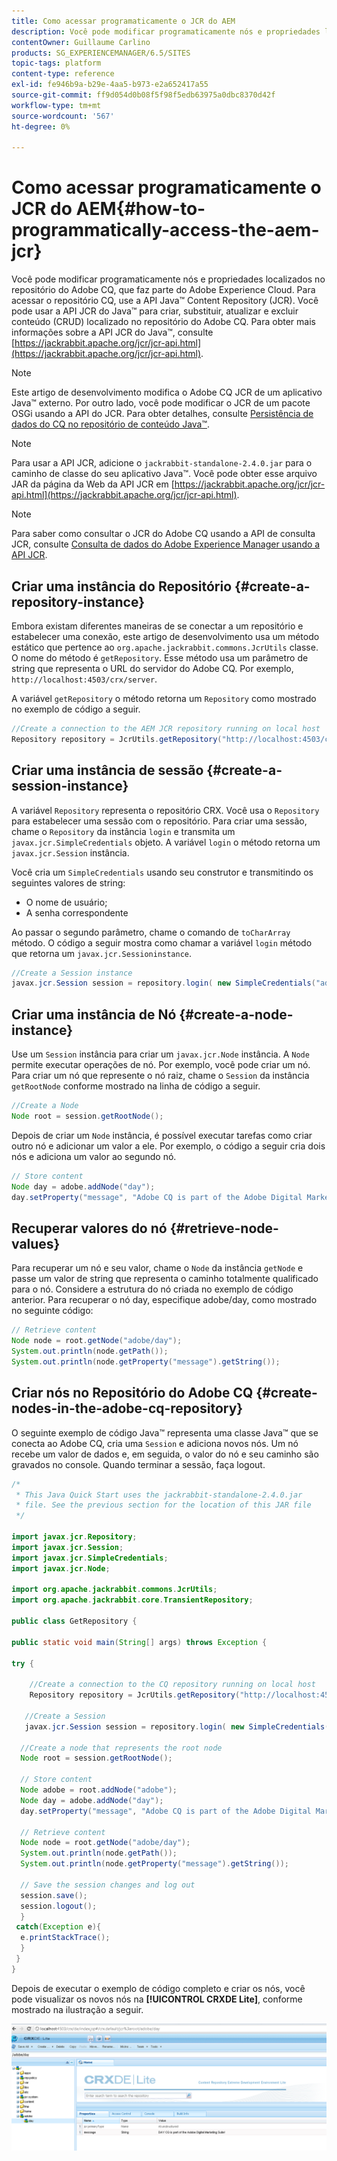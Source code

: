 ```yaml
---
title: Como acessar programaticamente o JCR do AEM
description: Você pode modificar programaticamente nós e propriedades localizados no repositório AEM, que faz parte do Adobe Experience Cloud
contentOwner: Guillaume Carlino
products: SG_EXPERIENCEMANAGER/6.5/SITES
topic-tags: platform
content-type: reference
exl-id: fe946b9a-b29e-4aa5-b973-e2a652417a55
source-git-commit: ff9d054d0b08f5f98f5edb63975a0dbc8370d42f
workflow-type: tm+mt
source-wordcount: '567'
ht-degree: 0%

---
```


# Como acessar programaticamente o JCR do AEM{#how-to-programmatically-access-the-aem-jcr}

Você pode modificar programaticamente nós e propriedades localizados no repositório do Adobe CQ, que faz parte do Adobe Experience Cloud. Para acessar o repositório CQ, use a API Java™ Content Repository (JCR). Você pode usar a API JCR do Java™ para criar, substituir, atualizar e excluir conteúdo (CRUD) localizado no repositório do Adobe CQ. Para obter mais informações sobre a API JCR do Java™, consulte [https://jackrabbit.apache.org/jcr/jcr-api.html](https://jackrabbit.apache.org/jcr/jcr-api.html).

>[!NOTE]
>
>Este artigo de desenvolvimento modifica o Adobe CQ JCR de um aplicativo Java™ externo. Por outro lado, você pode modificar o JCR de um pacote OSGi usando a API do JCR. Para obter detalhes, consulte [Persistência de dados do CQ no repositório de conteúdo Java™](https://helpx.adobe.com/experience-manager/using/persisting-cq-data-java-content1.html).

>[!NOTE]
>
Para usar a API JCR, adicione o `jackrabbit-standalone-2.4.0.jar` para o caminho de classe do seu aplicativo Java™. Você pode obter esse arquivo JAR da página da Web da API JCR em [https://jackrabbit.apache.org/jcr/jcr-api.html](https://jackrabbit.apache.org/jcr/jcr-api.html).

>[!NOTE]
>
Para saber como consultar o JCR do Adobe CQ usando a API de consulta JCR, consulte [Consulta de dados do Adobe Experience Manager usando a API JCR](https://helpx.adobe.com/experience-manager/using/querying-experience-manager-data-using1.html).

## Criar uma instância do Repositório {#create-a-repository-instance}

Embora existam diferentes maneiras de se conectar a um repositório e estabelecer uma conexão, este artigo de desenvolvimento usa um método estático que pertence ao `org.apache.jackrabbit.commons.JcrUtils` classe. O nome do método é `getRepository`. Esse método usa um parâmetro de string que representa o URL do servidor do Adobe CQ. Por exemplo, `http://localhost:4503/crx/server`.

A variável `getRepository` o método retorna um `Repository` como mostrado no exemplo de código a seguir.

```java
//Create a connection to the AEM JCR repository running on local host
Repository repository = JcrUtils.getRepository("http://localhost:4503/crx/server");
```

## Criar uma instância de sessão {#create-a-session-instance}

A variável `Repository` representa o repositório CRX. Você usa o `Repository` para estabelecer uma sessão com o repositório. Para criar uma sessão, chame o `Repository` da instância `login` e transmita um `javax.jcr.SimpleCredentials` objeto. A variável `login` o método retorna um `javax.jcr.Session` instância.

Você cria um `SimpleCredentials` usando seu construtor e transmitindo os seguintes valores de string:

* O nome de usuário;
* A senha correspondente

Ao passar o segundo parâmetro, chame o comando de `toCharArray` método. O código a seguir mostra como chamar a variável `login` método que retorna um `javax.jcr.Sessioninstance`.

```java
//Create a Session instance
javax.jcr.Session session = repository.login( new SimpleCredentials("admin", "admin".toCharArray()));
```

## Criar uma instância de Nó {#create-a-node-instance}

Use um `Session` instância para criar um `javax.jcr.Node` instância. A `Node` permite executar operações de nó. Por exemplo, você pode criar um nó. Para criar um nó que represente o nó raiz, chame o `Session` da instância `getRootNode` conforme mostrado na linha de código a seguir.

```java
//Create a Node
Node root = session.getRootNode();
```

Depois de criar um `Node` instância, é possível executar tarefas como criar outro nó e adicionar um valor a ele. Por exemplo, o código a seguir cria dois nós e adiciona um valor ao segundo nó.

```java
// Store content
Node day = adobe.addNode("day");
day.setProperty("message", "Adobe CQ is part of the Adobe Digital Marketing Suite!");
```

## Recuperar valores do nó {#retrieve-node-values}

Para recuperar um nó e seu valor, chame o `Node` da instância `getNode` e passe um valor de string que representa o caminho totalmente qualificado para o nó. Considere a estrutura do nó criada no exemplo de código anterior. Para recuperar o nó day, especifique adobe/day, como mostrado no seguinte código:

```java
// Retrieve content
Node node = root.getNode("adobe/day");
System.out.println(node.getPath());
System.out.println(node.getProperty("message").getString());
```

## Criar nós no Repositório do Adobe CQ {#create-nodes-in-the-adobe-cq-repository}

O seguinte exemplo de código Java™ representa uma classe Java™ que se conecta ao Adobe CQ, cria uma `Session` e adiciona novos nós. Um nó recebe um valor de dados e, em seguida, o valor do nó e seu caminho são gravados no console. Quando terminar a sessão, faça logout.

```java
/*
 * This Java Quick Start uses the jackrabbit-standalone-2.4.0.jar
 * file. See the previous section for the location of this JAR file
 */

import javax.jcr.Repository;
import javax.jcr.Session;
import javax.jcr.SimpleCredentials;
import javax.jcr.Node;

import org.apache.jackrabbit.commons.JcrUtils;
import org.apache.jackrabbit.core.TransientRepository;

public class GetRepository {

public static void main(String[] args) throws Exception {

try {

    //Create a connection to the CQ repository running on local host
    Repository repository = JcrUtils.getRepository("http://localhost:4503/crx/server");

   //Create a Session
   javax.jcr.Session session = repository.login( new SimpleCredentials("admin", "admin".toCharArray()));

  //Create a node that represents the root node
  Node root = session.getRootNode();

  // Store content
  Node adobe = root.addNode("adobe");
  Node day = adobe.addNode("day");
  day.setProperty("message", "Adobe CQ is part of the Adobe Digital Marketing Suite!");

  // Retrieve content
  Node node = root.getNode("adobe/day");
  System.out.println(node.getPath());
  System.out.println(node.getProperty("message").getString());

  // Save the session changes and log out
  session.save();
  session.logout();
  }
 catch(Exception e){
  e.printStackTrace();
  }
 }
}
```

Depois de executar o exemplo de código completo e criar os nós, você pode visualizar os novos nós na **[!UICONTROL CRXDE Lite]**, conforme mostrado na ilustração a seguir.

![chlimage_1-68](assets/chlimage_1-68a.png)
